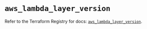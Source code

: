 # `aws_lambda_layer_version`

Refer to the Terraform Registry for docs: [`aws_lambda_layer_version`](https://registry.terraform.io/providers/hashicorp/aws/6.11.0/docs/resources/lambda_layer_version).
